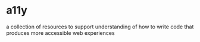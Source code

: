 # a11y
a collection of resources to support understanding of how to write code that produces more accessible web experiences
